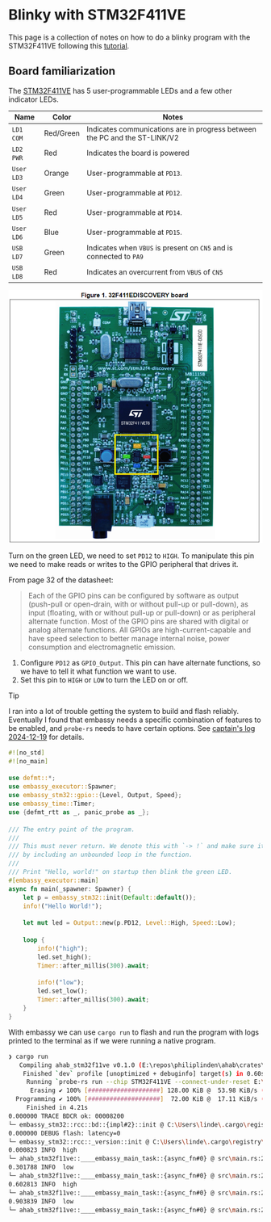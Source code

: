 # Blinky with STM32F411VE

This page is a collection of notes on how to do a blinky program with the
STM32F411VE following this
[tutorial](https://www.youtube.com/watch?v=A9wvA_S6m7Y).

## Board familiarization

The [STM32F411VE](https://www.st.com/resource/en/datasheet/stm32f411ve.pdf) has
5 user-programmable LEDs and a few other indicator LEDs.

| Name       | Color     | Notes                                                                      |
| ---------- | --------- | -------------------------------------------------------------------------- |
| `LD1  COM` | Red/Green | Indicates communications are in progress between the PC and the ST-LINK/V2 |
| `LD2  PWR` | Red       | Indicates the board is powered                                             |
| `User LD3` | Orange    | User-programmable at `PD13`.                                               |
| `User LD4` | Green     | User-programmable at `PD12`.                                               |
| `User LD5` | Red       | User-programmable at `PD14`.                                               |
| `User LD6` | Blue      | User-programmable at `PD15`.                                               |
| `USB  LD7` | Green     | Indicates when `VBUS` is present on `CN5` and is connected to `PA9`        |
| `USB  LD8` | Red       | Indicates an overcurrent from `VBUS` of `CN5`                              |

![LEDs](_assets/stm32f411ve-led-locations.png)

Turn on the green LED, we need to set `PD12` to `HIGH`. To manipulate this pin
we need to make reads or writes to the GPIO peripheral that drives it.

From page 32 of the datasheet:

> Each of the GPIO pins can be configured by software as output (push-pull or
> open-drain, with or without pull-up or pull-down), as input (floating, with or
> without pull-up or pull-down) or as peripheral alternate function. Most of the
> GPIO pins are shared with digital or analog alternate functions. All GPIOs are
> high-current-capable and have speed selection to better manage internal noise,
> power consumption and electromagnetic emission.

1. Configure `PD12` as `GPIO_Output`. This pin can have alternate functions, so
   we have to tell it what function we want to use.
2. Set this pin to `HIGH` or `LOW` to turn the LED on or off.

> [!TIP]
>
> I ran into a lot of trouble getting the system to build and flash reliably.
> Eventually I found that embassy needs a specific combination of features to
> be enabled, and `probe-rs` needs to have certain options. See
> [captain's log 2024-12-19](../captains-log.md#2024-12-19) for details.

```rust
#![no_std]
#![no_main]

use defmt::*;
use embassy_executor::Spawner;
use embassy_stm32::gpio::{Level, Output, Speed};
use embassy_time::Timer;
use {defmt_rtt as _, panic_probe as _};

/// The entry point of the program.
///
/// This must never return. We denote this with `-> !` and make sure it happens
/// by including an unbounded loop in the function.
///
/// Print "Hello, world!" on startup then blink the green LED.
#[embassy_executor::main]
async fn main(_spawner: Spawner) {
    let p = embassy_stm32::init(Default::default());
    info!("Hello World!");

    let mut led = Output::new(p.PD12, Level::High, Speed::Low);

    loop {
        info!("high");
        led.set_high();
        Timer::after_millis(300).await;

        info!("low");
        led.set_low();
        Timer::after_millis(300).await;
    }
}
```

With embassy we can use `cargo run` to flash and run the program with logs
printed to the terminal as if we were running a native program.

```sh
❯ cargo run
   Compiling ahab_stm32f11ve v0.1.0 (E:\repos\philiplinden\ahab\crates\ahab_stm32f11ve)
    Finished `dev` profile [unoptimized + debuginfo] target(s) in 0.60s
     Running `probe-rs run --chip STM32F411VE --connect-under-reset E:\repos\philiplinden\ahab\target\thumbv7em-none-eabihf\debug\ahab_stm32f11ve`
      Erasing ✔ 100% [####################] 128.00 KiB @  53.98 KiB/s (took 2s)
  Programming ✔ 100% [####################]  72.00 KiB @  17.11 KiB/s (took 4s)
     Finished in 4.21s
0.000000 TRACE BDCR ok: 00008200
└─ embassy_stm32::rcc::bd::{impl#2}::init @ C:\Users\linde\.cargo\registry\src\index.crates.io-1949cf8c6b5b557f\embassy-stm32-0.1.0\src\fmt.rs:117
0.000000 DEBUG flash: latency=0
└─ embassy_stm32::rcc::_version::init @ C:\Users\linde\.cargo\registry\src\index.crates.io-1949cf8c6b5b557f\embassy-stm32-0.1.0\src\fmt.rs:130
0.000823 INFO  high
└─ ahab_stm32f11ve::____embassy_main_task::{async_fn#0} @ src\main.rs:24
0.301788 INFO  low
└─ ahab_stm32f11ve::____embassy_main_task::{async_fn#0} @ src\main.rs:28
0.602813 INFO  high
└─ ahab_stm32f11ve::____embassy_main_task::{async_fn#0} @ src\main.rs:24
0.903839 INFO  low
└─ ahab_stm32f11ve::____embassy_main_task::{async_fn#0} @ src\main.rs:28
```
